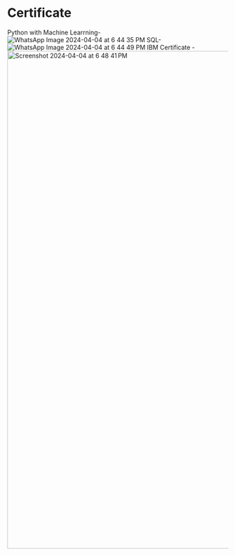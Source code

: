 # Certificate
Python with Machine Learrning-
![WhatsApp Image 2024-04-04 at 6 44 35 PM](https://github.com/PoojaJukanti/Certificate/assets/153503928/4081a3ba-b43d-4915-ade8-12ecc7b4f812)
SQL-
![WhatsApp Image 2024-04-04 at 6 44 49 PM](https://github.com/PoojaJukanti/Certificate/assets/153503928/3e181151-8330-4526-85a2-a1a2fea5f844)
IBM Certificate -
<img width="1134" alt="Screenshot 2024-04-04 at 6 48 41 PM" src="https://github.com/PoojaJukanti/Certificate/assets/153503928/813e2800-bb67-4a2c-a6a0-c7657584a179">
